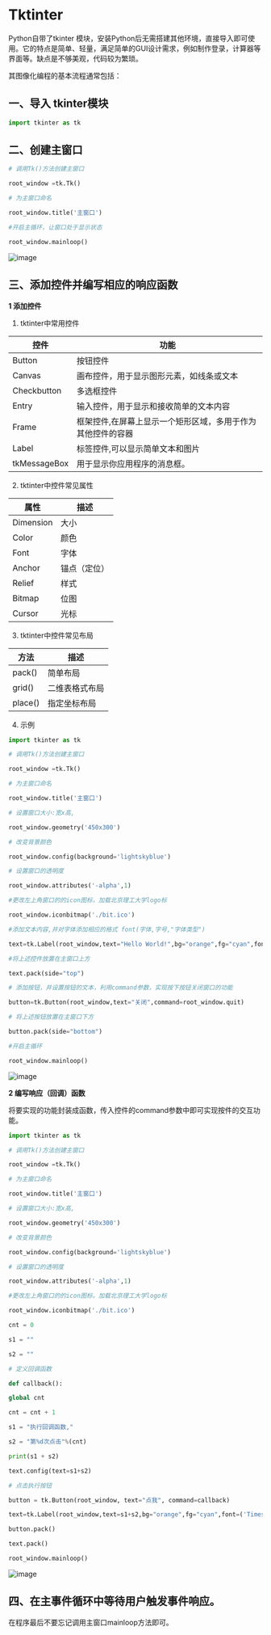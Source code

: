 # Tktinter

Python自带了tkinter 模块，安装Python后无需搭建其他环境，直接导入即可使用。它的特点是简单、轻量，满足简单的GUI设计需求，例如制作登录，计算器等界面等。缺点是不够美观，代码较为繁琐。

其图像化编程的基本流程通常包括：

## 一、导入 tkinter模块
```py
import tkinter as tk
```
## 二、创建主窗口
```py
# 调用Tk()方法创建主窗口

root_window =tk.Tk()

# 为主窗口命名

root_window.title('主窗口')

#开启主循环，让窗口处于显示状态

root_window.mainloop()
```
![image](https://github.com/mmaayybelin/signal-processing_python/blob/main/images/tktinter/image001.png)


## 三、添加控件并编写相应的响应函数

**1 添加控件**

1. tktinter中常用控件

| 控件         | 功能                                                        |
|--------------|-------------------------------------------------------------|
| Button       | 按钮控件                                                    |
| Canvas       | 画布控件，用于显示图形元素，如线条或文本                    |
| Checkbutton  | 多选框控件                                                  |
| Entry        | 输入控件，用于显示和接收简单的文本内容                      |
| Frame        | 框架控件,在屏幕上显示一个矩形区域，多用于作为其他控件的容器 |
| Label        | 标签控件,可以显示简单文本和图片                             |
| tkMessageBox | 用于显示你应用程序的消息框。                                |


2. tktinter中控件常见属性

| 属性      | 描述         |
|-----------|--------------|
| Dimension | 大小         |
| Color     | 颜色         |
| Font      | 字体         |
| Anchor    | 锚点（定位） |
| Relief    | 样式         |
| Bitmap    | 位图         |
| Cursor    | 光标         |


3. tktinter中控件常见布局

| 方法    | 描述           |
|---------|----------------|
| pack()  | 简单布局       |
| grid()  | 二维表格式布局 |
| place() | 指定坐标布局   |


4. 示例
```py
import tkinter as tk

# 调用Tk()方法创建主窗口

root_window =tk.Tk()

# 为主窗口命名

root_window.title('主窗口')

# 设置窗口大小:宽x高,

root_window.geometry('450x300')

# 改变背景颜色

root_window.config(background='lightskyblue')

# 设置窗口的透明度

root_window.attributes('-alpha',1)

#更改左上角窗口的的icon图标，加载北京理工大学logo标

root_window.iconbitmap('./bit.ico')

#添加文本内容,并对字体添加相应的格式 font(字体,字号,"字体类型")

text=tk.Label(root_window,text="Hello World!",bg="orange",fg="cyan",font=('Times', 20, 'bold'))

#将上述控件放置在主窗口上方

text.pack(side="top")

# 添加按钮，并设置按钮的文本，利用command参数，实现按下按钮关闭窗口的功能

button=tk.Button(root_window,text="关闭",command=root_window.quit)

# 将上述按钮放置在主窗口下方

button.pack(side="bottom")

#开启主循环

root_window.mainloop()
```
![image](https://github.com/mmaayybelin/signal-processing_python/blob/main/images/tktinter/image002.png)

**2 编写响应（回调）函数**

将要实现的功能封装成函数，传入控件的command参数中即可实现按件的交互功能。
```py
import tkinter as tk

# 调用Tk()方法创建主窗口

root_window =tk.Tk()

# 为主窗口命名

root_window.title('主窗口')

# 设置窗口大小:宽x高,

root_window.geometry('450x300')

# 改变背景颜色

root_window.config(background='lightskyblue')

# 设置窗口的透明度

root_window.attributes('-alpha',1)

#更改左上角窗口的的icon图标，加载北京理工大学logo标

root_window.iconbitmap('./bit.ico')

cnt = 0

s1 = ""

s2 = ""

# 定义回调函数

def callback():

global cnt

cnt = cnt + 1

s1 = "执行回调函数,"

s2 = "第%d次点击"%(cnt)

print(s1 + s2)

text.config(text=s1+s2)

# 点击执行按钮

button = tk.Button(root_window, text="点我", command=callback)

text=tk.Label(root_window,text=s1+s2,bg="orange",fg="cyan",font=('Times', 20, 'bold'))

button.pack()

text.pack()

root_window.mainloop()
```
![image](https://github.com/mmaayybelin/signal-processing_python/blob/main/images/tktinter/image003.png)

## 四、在主事件循环中等待用户触发事件响应。

在程序最后不要忘记调用主窗口mainloop方法即可。
